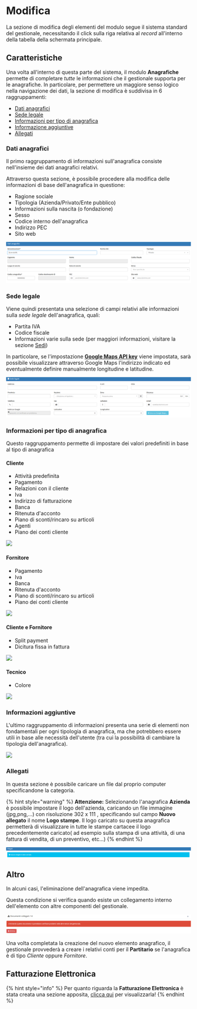 # Modifica

La sezione di modifica degli elementi del modulo segue il sistema standard del gestionale, necessitando il click sulla riga relativa al _record_ all'interno della tabella della schermata principale.

## Caratteristiche

Una volta all'interno di questa parte del sistema, il modulo **Anagrafiche** permette di completare _tutte_ le informazioni che il gestionale supporta per le anagrafiche. In particolare, per permettere un maggiore senso logico nella navigazione dei dati, la sezione di modifica è suddivisa in 6 raggruppamenti:

* [Dati anagrafici](modifica.md#dati-anagrafici)
* [Sede legale](modifica.md#sede-legale)
* [Informazioni per tipo di anagrafica](modifica.md#informazioni-per-tipo-di-anagrafica)
* [Informazione aggiuntive](modifica.md#informazioni-aggiuntive)
* [Allegati](modifica.md#allegati)

### Dati anagrafici

Il primo raggruppamento di informazioni sull'anagrafica consiste nell'insieme dei dati anagrafici relativi.

Attraverso questa sezione, è possibile procedere alla modifica delle informazioni di base dell'anagrafica in questione:

* Ragione sociale
* Tipologia (Azienda/Privato/Ente pubblico)
* Informazioni sulla nascita (o fondazione)
* Sesso
* Codice interno dell'anagrafica
* Indirizzo PEC
* Sito web

![Screenshot modifica anagrafica](../../.gitbook/assets/DatiAnagrafici.PNG)

### Sede legale

Viene quindi presentata una selezione di campi relativi alle informazioni sulla _sede legale_ dell'anagrafica, quali:

* Partita IVA
* Codice fiscale
* Informazioni varie sulla sede (per maggiori informazioni, visitare la sezione [Sedi](plugin/sedi.md))

In particolare, se l'impostazione [**Google Maps API key**](maps.md) viene impostata, sarà possibile visualizzare attraverso Google Maps l'indirizzo indicato ed eventualmente definire manualmente longitudine e latitudine.

![Screenshot sezione sede legale](../../.gitbook/assets/SedeLegale.PNG)

### Informazioni per tipo di anagrafica

Questo raggruppamento permette di impostare dei valori predefiniti in base al tipo di anagrafica

#### Cliente

* Attività predefinita
* Pagamento
* Relazioni con il cliente
* Iva
* Indirizzo di fatturazione
* Banca
* Ritenuta d'acconto
* Piano di sconti/rincaro su articoli
* Agenti
* Piano dei conti cliente

![](https://firebasestorage.googleapis.com/v0/b/gitbook-x-prod.appspot.com/o/spaces%2F-LZJeLg23eVDvrCv74U7-887967055%2Fuploads%2FSszmLd27tPFZqSdxBTfw%2Ffile.png?alt=media)

#### Fornitore

* Pagamento
* Iva
* Banca
* Ritenuta d'acconto
* Piano di sconti/rincaro su articoli
* Piano dei conti cliente

![](https://firebasestorage.googleapis.com/v0/b/gitbook-x-prod.appspot.com/o/spaces%2F-LZJeLg23eVDvrCv74U7-887967055%2Fuploads%2Fo49leVxu8hsEBfV96Or7%2Ffile.png?alt=media)

#### Cliente e Fornitore

* Split payment
* Dicitura fissa in fattura

![](https://firebasestorage.googleapis.com/v0/b/gitbook-x-prod.appspot.com/o/spaces%2F-LZJeLg23eVDvrCv74U7-887967055%2Fuploads%2FDpTd32Sx7EGaU1jT99Jt%2Ffile.png?alt=media)

#### Tecnico

* Colore

![](https://firebasestorage.googleapis.com/v0/b/gitbook-x-prod.appspot.com/o/spaces%2F-LZJeLg23eVDvrCv74U7-887967055%2Fuploads%2FgBkRUQGtr08yMCBhTgsA%2Ffile.png?alt=media)

### Informazioni aggiuntive

L'ultimo raggruppamento di informazioni presenta una serie di elementi non fondamentali per ogni tipologia di anagrafica, ma che potrebbero essere utili in base alle necessità dell'utente (tra cui la possibilità di cambiare la tipologia dell'anagrafica).

![](https://firebasestorage.googleapis.com/v0/b/gitbook-x-prod.appspot.com/o/spaces%2F-LZJeLg23eVDvrCv74U7-887967055%2Fuploads%2Fbt2TaA1GFEPWP7K4gBKB%2Ffile.png?alt=media)

### Allegati

In questa sezione è possibile caricare un file dal proprio computer specificandone la categoria.

{% hint style="warning" %}
**Attenzione:** Selezionando l'anagrafica **Azienda** è possibile impostare il logo dell'azienda, caricando un file immagine (jpg,png,...) con risoluzione 302 x 111 , specificando sul campo **Nuovo allegato** il nome **Logo stampe**. Il logo caricato su questa anagrafica permetterà di visualizzare in tutte le stampe cartacee il logo precedentemente caricato( ad esempio sulla stampa di una attività, di una fattura di vendita, di un preventivo, etc...)
{% endhint %}

![](<../../.gitbook/assets/allegati (2) (2) (1).PNG>)

## Altro

In alcuni casi, l'eliminazione dell'anagrafica viene impedita.

Questa condizione si verifica quando esiste un collegamento interno dell'elemento con altre componenti del gestionale.

![Screenshot documenti collegati](../../.gitbook/assets/DocCollegati.PNG)

Una volta completata la creazione del nuovo elemento anagrafico, il gestionale provvederà a creare i relativi conti per il **Partitario** se l'anagrafica è di tipo _Cliente_ oppure _Fornitore_.

## Fatturazione Elettronica

{% hint style="info" %}
Per quanto riguarda la **Fatturazione Elettronica** è stata creata una sezione apposita, [clicca qui](../../faq/fatturazione-elettronica/) per visualizzarla!
{% endhint %}

